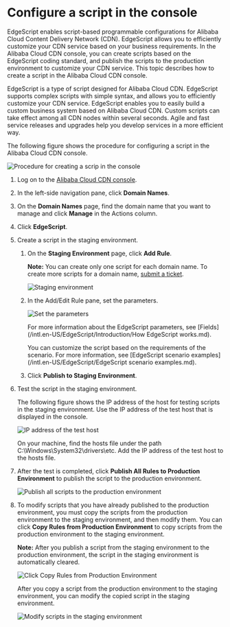 # Configure a script in the console

EdgeScript enables script-based programmable configurations for Alibaba Cloud Content Delivery Network \(CDN\). EdgeScript allows you to efficiently customize your CDN service based on your business requirements. In the Alibaba Cloud CDN console, you can create scripts based on the EdgeScript coding standard, and publish the scripts to the production environment to customize your CDN service. This topic describes how to create a script in the Alibaba Cloud CDN console.

EdgeScript is a type of script designed for Alibaba Cloud CDN. EdgeScript supports complex scripts with simple syntax, and allows you to efficiently customize your CDN service. EdgeScript enables you to easily build a custom business system based on Alibaba Cloud CDN. Custom scripts can take effect among all CDN nodes within several seconds. Agile and fast service releases and upgrades help you develop services in a more efficient way.

The following figure shows the procedure for configuring a script in the Alibaba Cloud CDN console.

![Procedure for creating a scrip in the console](https://static-aliyun-doc.oss-cn-hangzhou.aliyuncs.com/assets/img/en-US/5689762061/p65439.png)

1.  Log on to the [Alibaba Cloud CDN console](https://cdn.console.aliyun.com).

2.  In the left-side navigation pane, click **Domain Names**.

3.  On the **Domain Names** page, find the domain name that you want to manage and click **Manage** in the Actions column.

4.  Click **EdgeScript**.

5.  Create a script in the staging environment.

    1.  On the **Staging Environment** page, click **Add Rule**.

        **Note:** You can create only one script for each domain name. To create more scripts for a domain name, [submit a ticket](https://selfservice.console.aliyun.com/ticket/createIndex).

        ![Staging environment](https://static-aliyun-doc.oss-cn-hangzhou.aliyuncs.com/assets/img/en-US/5689762061/p65161.png)

    2.  In the Add/Edit Rule pane, set the parameters.

        ![Set the parameters](https://static-aliyun-doc.oss-cn-hangzhou.aliyuncs.com/assets/img/en-US/5689762061/p98082.png)

        For more information about the EdgeScript parameters, see [Fields](/intl.en-US/EdgeScript/Introduction/How EdgeScript works.md).

        You can customize the script based on the requirements of the scenario. For more information, see [EdgeScript scenario examples](/intl.en-US/EdgeScript/EdgeScript scenario examples.md).

    3.  Click **Publish to Staging Environment**.

6.  Test the script in the staging environment.

    The following figure shows the IP address of the host for testing scripts in the staging environment. Use the IP address of the test host that is displayed in the console.

    ![IP address of the test host](https://static-aliyun-doc.oss-cn-hangzhou.aliyuncs.com/assets/img/en-US/6689762061/p65164.png)

    On your machine, find the hosts file under the path C:\\Windows\\System32\\drivers\\etc. Add the IP address of the test host to the hosts file.

7.  After the test is completed, click **Publish All Rules to Production Environment** to publish the script to the production environment.

    ![Publish all scripts to the production environment](https://static-aliyun-doc.oss-cn-hangzhou.aliyuncs.com/assets/img/en-US/6689762061/p65390.png)

8.  To modify scripts that you have already published to the production environment, you must copy the scripts from the production environment to the staging environment, and then modify them. You can click **Copy Rules from Production Environment** to copy scripts from the production environment to the staging environment.

    **Note:** After you publish a script from the staging environment to the production environment, the script in the staging environment is automatically cleared.

    ![Click Copy Rules from Production Environment](https://static-aliyun-doc.oss-cn-hangzhou.aliyuncs.com/assets/img/en-US/6689762061/p65389.png)

    After you copy a script from the production environment to the staging environment, you can modify the copied script in the staging environment.

    ![Modify scripts in the staging environment](https://static-aliyun-doc.oss-cn-hangzhou.aliyuncs.com/assets/img/en-US/6689762061/p65397.png)


